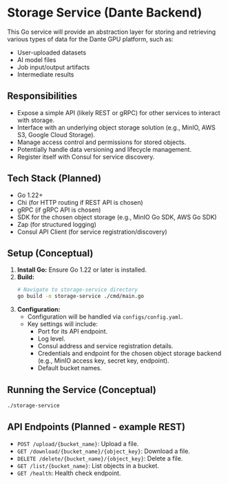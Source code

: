 # Storage Service (Dante Backend)

This Go service will provide an abstraction layer for storing and retrieving various types of data for the Dante GPU platform, such as:

- User-uploaded datasets
- AI model files
- Job input/output artifacts
- Intermediate results

## Responsibilities

-   Expose a simple API (likely REST or gRPC) for other services to interact with storage.
-   Interface with an underlying object storage solution (e.g., MinIO, AWS S3, Google Cloud Storage).
-   Manage access control and permissions for stored objects.
-   Potentially handle data versioning and lifecycle management.
-   Register itself with Consul for service discovery.

## Tech Stack (Planned)

-   Go 1.22+
-   Chi (for HTTP routing if REST API is chosen)
-   gRPC (if gRPC API is chosen)
-   SDK for the chosen object storage (e.g., MinIO Go SDK, AWS Go SDK)
-   Zap (for structured logging)
-   Consul API Client (for service registration/discovery)

## Setup (Conceptual)

1.  **Install Go:** Ensure Go 1.22 or later is installed.
2.  **Build:**
    ```bash
    # Navigate to storage-service directory
    go build -o storage-service ./cmd/main.go 
    ```
3.  **Configuration:**
    -   Configuration will be handled via `configs/config.yaml`.
    -   Key settings will include:
        -   Port for its API endpoint.
        -   Log level.
        -   Consul address and service registration details.
        -   Credentials and endpoint for the chosen object storage backend (e.g., MinIO access key, secret key, endpoint).
        -   Default bucket names.

## Running the Service (Conceptual)

```bash
./storage-service
```

## API Endpoints (Planned - example REST)

-   `POST /upload/{bucket_name}`: Upload a file.
-   `GET /download/{bucket_name}/{object_key}`: Download a file.
-   `DELETE /delete/{bucket_name}/{object_key}`: Delete a file.
-   `GET /list/{bucket_name}`: List objects in a bucket.
-   `GET /health`: Health check endpoint. 